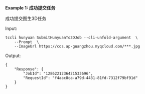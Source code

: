 **Example 1: 成功提交任务**

成功提交图生3D任务

Input: 

```
tccli hunyuan SubmitHunyuanTo3DJob --cli-unfold-argument  \
    --Prompt  \
    --ImageUrl https://cos.ap-guangzhou.myqcloud.com/***.jpg
```

Output: 
```
{
    "Response": {
        "JobId": "1286221236421533696",
        "RequestId": "f4aac8ca-a79d-4431-81fd-7312f79bf91d"
    }
}
```

